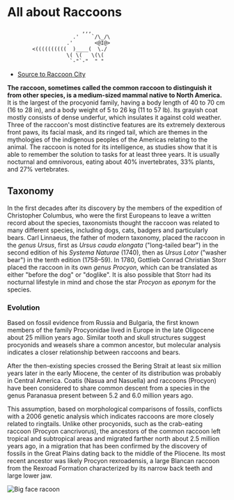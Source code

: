 <!-- Change to an H1 -->

# All about Raccoons

<!-- The text below is ASCII art of a raccoon. Wrap it in a code block. -->
```ASCII
                        ,,,
                     .'    `/\_/\
                   .'       <@I@>
        <((((((((((  )____(  \./
                   \( \(   \(\(
                    `-"`-"  " "
```
<!-- Change to a bullet point and link. -->

* [Source to Raccoon City](https://en.wikipedia.org/wiki/Raccoon)

<!-- Bold only the first sentence of the following paragraph -->

**The raccoon, sometimes called the common raccoon to distinguish it from other species, is a medium-sized mammal native to North America.** It is the largest of the procyonid family, having a body length of 40 to 70 cm (16 to 28 in), and a body weight of 5 to 26 kg (11 to 57 lb). Its grayish coat mostly consists of dense underfur, which insulates it against cold weather. Three of the raccoon's most distinctive features are its extremely dexterous front paws, its facial mask, and its ringed tail, which are themes in the mythologies of the indigenous peoples of the Americas relating to the animal. The raccoon is noted for its intelligence, as studies show that it is able to remember the solution to tasks for at least three years. It is usually nocturnal and omnivorous, eating about 40% invertebrates, 33% plants, and 27% vertebrates.

<!-- Change to an H2 -->

## Taxonomy

<!-- Italicize all of the latin words (e.g. Ursus) -->

In the first decades after its discovery by the members of the expedition of Christopher Columbus, who were the first Europeans to leave a written record about the species, taxonomists thought the raccoon was related to many different species, including dogs, cats, badgers and particularly bears. Carl Linnaeus, the father of modern taxonomy, placed the raccoon in the *genus Ursus*, first as *Ursus cauda elongata* ("long-tailed bear") in the second edition of his *Systema Naturae* (1740), then as *Ursus Lotor* ("washer bear") in the tenth edition (1758–59). In 1780, Gottlieb Conrad Christian Storr placed the raccoon in its own *genus Procyon*, which can be translated as either "before the dog" or "doglike". It is also possible that Storr had its nocturnal lifestyle in mind and chose the star *Procyon* as *eponym* for the species.

<!-- Change to an H3 -->

### Evolution

<!-- Create three paragraphs from the following paragraph. You may start the paragraphs wherever you like. -->

Based on fossil evidence from Russia and Bulgaria, the first known members of the family Procyonidae lived in Europe in the late Oligocene about 25 million years ago. Similar tooth and skull structures suggest procyonids and weasels share a common ancestor, but molecular analysis indicates a closer relationship between raccoons and bears.

 After the then-existing species crossed the Bering Strait at least six million years later in the early Miocene, the center of its distribution was probably in Central America. Coatis (Nasua and Nasuella) and raccoons (Procyon) have been considered to share common descent from a species in the genus Paranasua present between 5.2 and 6.0 million years ago. 
 
 This assumption, based on morphological comparisons of fossils, conflicts with a 2006 genetic analysis which indicates raccoons are more closely related to ringtails. Unlike other procyonids, such as the crab-eating raccoon (Procyon cancrivorus), the ancestors of the common raccoon left tropical and subtropical areas and migrated farther north about 2.5 million years ago, in a migration that has been confirmed by the discovery of fossils in the Great Plains dating back to the middle of the Pliocene. Its most recent ancestor was likely Procyon rexroadensis, a large Blancan raccoon from the Rexroad Formation characterized by its narrow back teeth and large lower jaw.

<!-- Change the link below to be an image. Include descriptive alternate text. -->

![Big face racoon](https://curiodyssey.org/wp-content/uploads/bb-plugin/cache/Mammals-Raccoon-square.jpg)
